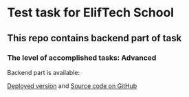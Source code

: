 # Test task for ElifTech School
## This repo contains backend part of task
### The level of accomplished tasks: Advanced

Backend part is available:

[Deployed version](https://eventsboard-back.onrender.com/) and [Source code on GitHub](https://github.com/Yura33-dev/eventsboard-back)
